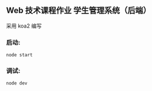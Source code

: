 ## Web 技术课程作业 学生管理系统（后端）

采用 koa2 编写

### 启动:

```shell
node start
```

### 调试:

```shell
node dev
```
